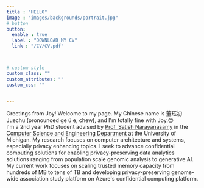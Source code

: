 ```yaml
---
title : "HELLO"
image : "images/backgrounds/portrait.jpg"
# button
button:
  enable : true
  label : "DOWNLOAD MY CV"
  link : "/CV/CV.pdf"



# custom style
custom_class: "" 
custom_attributes: "" 
custom_css: ""


---
```

Greetings from Joy! Welcome to my page. My Chinese name is 董珏初 Juechu (pronounced ge ü e, chew), and I'm totally fine with Joy.😊 <br>
I'm a 2nd year PhD student advised by <a href="https://web.eecs.umich.edu/~nsatish/">Prof. Satish Narayanasamy</a> in the <a href="https://cse.engin.umich.edu/">Computer Science and Engineering Department</a> at the University of Michigan. My research focuses on computer architecture and systems, especially privacy enhancing topics. I seek to advance confidential computing solutions for enabling privacy-preserving data analytics solutions ranging from population scale genomic analysis to generative AI. My current work focuses on scaling trusted memory capacity from hundreds of MB to tens of TB and developing privacy-preserving genome-wide association study platform on Azure's confidential computing platform. <br>

